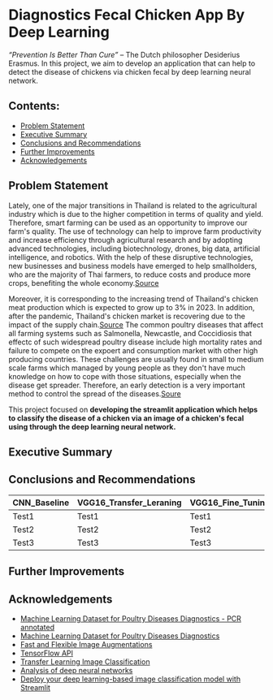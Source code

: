 # Diagnostics Fecal Chicken App By Deep Learning
_“Prevention Is Better Than Cure”_ 
– The Dutch philosopher Desiderius Erasmus. In this project, we aim to develop an application that can help to detect the disease of chickens via chicken fecal by deep learning neural network.

## Contents:
- [Problem Statement](#Problem-Statement)
- [Executive Summary](#Executive-Summary)
- [Conclusions and Recommendations](#Conclusions-and-Recommendations)
- [Further Improvements](#Further-Improvements) 
- [Acknowledgements](#Acknowledgements) 

## Problem Statement 
Lately, one of the major transitions in Thailand is related to the agricultural industry which is due to the higher competition in terms of quality and yield. Therefore, smart farming can be used as an opportunity to improve our farm's quality. The use of technology can help to improve farm productivity and increase efficiency through agricultural research and by adopting advanced technologies, including biotechnology, drones, big data, artificial intelligence, and robotics. With the help of these disruptive technologies, new businesses and business models have emerged to help smallholders, who are the majority of Thai farmers, to reduce costs and produce more crops, benefiting the whole economy.[Source](https://www.boi.go.th/upload/content/TIR7_Aw_Smart%20farming_5e5dc88fa8284.pdf) 

Moreover, it is corresponding to the increasing trend of Thailand's chicken meat production which is expected to grow up to 3% in 2023. In addition, after the pandemic, Thailand's chicken market is recovering due to the impact of the supply chain.[Source](https://apps.fas.usda.gov/newgainapi/api/Report/DownloadReportByFileName?fileName=Poultry%20and%20Products%20Annual_Bangkok_Thailand_09-01-2020) The common poultry diseases that affect all farming systems such as Salmonella, Newcastle, and Coccidiosis that effectc of such widespread poultry disease include high mortality rates and failure to compete on the expoert and consumption market with other high producing countries. These challenges are usually found in small to medium scale farms which managed by young people as they don't have much knowledge on how to cope with those situations, especially when the disease get spreader. Therefore, an early detection is a very important method to control the spread of the diseases.[Soure](https://www.frontiersin.org/articles/10.3389/frai.2022.733345/full)

This project focused on **developing the streamlit application which helps to classify the disease of a chicken via an image of a chicken's fecal using through the deep learning neural network.**

## Executive Summary
## Conclusions and Recommendations
CNN_Baseline  | VGG16_Transfer_Leraning  |  VGG16_Fine_Tuning | MobileNetV2_Transfer_Leraning | MobileNetV2_Fine_Tuning 
----- | ----- | ----- | ----- | ----- |
Test1 | Test1 | Test1 | Test1 |
Test2 | Test2 | Test2 | Test2 |
Test3 | Test3 | Test3 | Test3 |


## Further Improvements

## Acknowledgements
 - [Machine Learning Dataset for Poultry Diseases Diagnostics - PCR annotated](https://doi.org/10.5281/zenodo.5801834)
 - [Machine Learning Dataset for Poultry Diseases Diagnostics](https://doi.org/10.5281/zenodo.4628934)
 - [Fast and Flexible Image Augmentations](
https://www.mdpi.com/2078-2489/11/2/125)
 - [TensorFlow API](https://lengyi.medium.com/tensorflow-api-custom-object-detection-2-5cdabf8f5e35)
 - [Transfer Learning Image Classification](https://theaisummer.com/cnn-architectures/)
 - [Analysis of deep neural networks](https://culurciello.medium.com/analysis-of-deep-neural-networks-dcf398e71aae)
 - [Deploy your deep learning-based image classification model with Streamlit](https://analyticsindiamag.com/deploy-your-deep-learning-based-image-classification-model-with-streamlit/)
